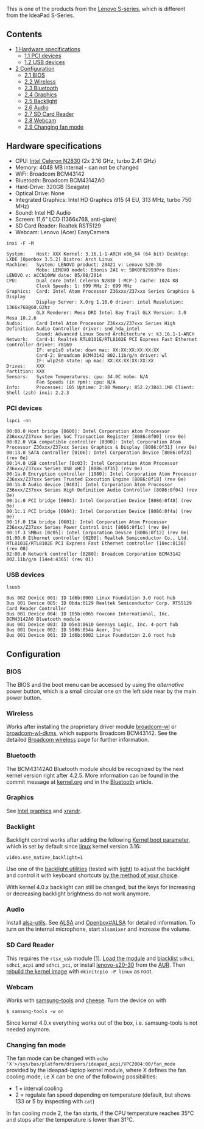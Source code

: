 This is one of the products from the [Lenovo S-series](http://shop.lenovo.com/de/de/laptops/lenovo/s-series), which is different from the IdeaPad S-Series.

## Contents

*   [1 Hardware specifications](#Hardware_specifications)
    *   [1.1 PCI devices](#PCI_devices)
    *   [1.2 USB devices](#USB_devices)
*   [2 Configuration](#Configuration)
    *   [2.1 BIOS](#BIOS)
    *   [2.2 Wireless](#Wireless)
    *   [2.3 Bluetooth](#Bluetooth)
    *   [2.4 Graphics](#Graphics)
    *   [2.5 Backlight](#Backlight)
    *   [2.6 Audio](#Audio)
    *   [2.7 SD Card Reader](#SD_Card_Reader)
    *   [2.8 Webcam](#Webcam)
    *   [2.9 Changing fan mode](#Changing_fan_mode)

## Hardware specifications

*   CPU: [Intel Celeron N2830](https://en.wikipedia.org/wiki/Silvermont#Mobile_processors_.28Bay_Trail-M.29 "wikipedia:Silvermont") (2x 2.16 GHz, turbo 2.41 GHz)
*   Memory: 4048 MB internal - can not be changed
*   WiFi: Broadcom BCM43142
*   Bluetooth: Broadcom BCM43142A0
*   Hard-Drive: 320GB (Seagate)
*   Optical Drive: None
*   Integrated Graphics: Intel HD Graphics i915 (4 EU, 313 MHz, turbo 750 MHz)
*   Sound: Intel HD Audio
*   Screen: 11,6" LCD (1366x768, anti-glare)
*   SD Card Reader: Realtek RST5129
*   Webcam: Lenovo (Acer) EasyCamera

 `inxi -F -M` 
```
System:    Host: XXX Kernel: 3.16.1-1-ARCH x86_64 (64 bit) Desktop: LXDE (Openbox 3.5.2) Distro: Arch Linux
Machine:   System: LENOVO product: 20421 v: Lenovo S20-30
           Mobo: LENOVO model: Edonis 2A1 v: SDK0F82993Pro Bios: LENOVO v: ACCN10WW date: 05/08/2014
CPU:       Dual core Intel Celeron N2830 (-MCP-) cache: 1024 KB 
           Clock Speeds: 1: 699 MHz 2: 699 MHz
Graphics:  Card: Intel Atom Processor Z36xxx/Z37xxx Series Graphics & Display
           Display Server: X.Org 1.16.0 driver: intel Resolution: 1366x768@60.02hz
           GLX Renderer: Mesa DRI Intel Bay Trail GLX Version: 3.0 Mesa 10.2.6
Audio:     Card Intel Atom Processor Z36xxx/Z37xxx Series High Definition Audio Controller driver: snd_hda_intel
           Sound: Advanced Linux Sound Architecture v: k3.16.1-1-ARCH
Network:   Card-1: Realtek RTL8101E/RTL8102E PCI Express Fast Ethernet controller driver: r8169
           IF: enp1s0 state: down mac: XX:XX:XX:XX:XX:XX
           Card-2: Broadcom BCM43142 802.11b/g/n driver: wl
           IF: wlp2s0 state: up mac: XX:XX:XX:XX:XX:XX
Drives:    XXX
Partition: XXX
Sensors:   System Temperatures: cpu: 34.0C mobo: N/A
           Fan Speeds (in rpm): cpu: N/A
Info:      Processes: 105 Uptime: 2:08 Memory: 852.2/3843.1MB Client: Shell (zsh) inxi: 2.2.3

```

### PCI devices

 `lspci -nn` 
```
00:00.0 Host bridge [0600]: Intel Corporation Atom Processor Z36xxx/Z37xxx Series SoC Transaction Register [8086:0f00] (rev 0e)
00:02.0 VGA compatible controller [0300]: Intel Corporation Atom Processor Z36xxx/Z37xxx Series Graphics & Display [8086:0f31] (rev 0e)
00:13.0 SATA controller [0106]: Intel Corporation Device [8086:0f23] (rev 0e)
00:14.0 USB controller [0c03]: Intel Corporation Atom Processor Z36xxx/Z37xxx Series USB xHCI [8086:0f35] (rev 0e)
00:1a.0 Encryption controller [1080]: Intel Corporation Atom Processor Z36xxx/Z37xxx Series Trusted Execution Engine [8086:0f18] (rev 0e)
00:1b.0 Audio device [0403]: Intel Corporation Atom Processor Z36xxx/Z37xxx Series High Definition Audio Controller [8086:0f04] (rev 0e)
00:1c.0 PCI bridge [0604]: Intel Corporation Device [8086:0f48] (rev 0e)
00:1c.1 PCI bridge [0604]: Intel Corporation Device [8086:0f4a] (rev 0e)
00:1f.0 ISA bridge [0601]: Intel Corporation Atom Processor Z36xxx/Z37xxx Series Power Control Unit [8086:0f1c] (rev 0e)
00:1f.3 SMBus [0c05]: Intel Corporation Device [8086:0f12] (rev 0e)
01:00.0 Ethernet controller [0200]: Realtek Semiconductor Co., Ltd. RTL8101E/RTL8102E PCI Express Fast Ethernet controller [10ec:8136] (rev 08)
02:00.0 Network controller [0280]: Broadcom Corporation BCM43142 802.11b/g/n [14e4:4365] (rev 01)

```

### USB devices

 `lsusb` 
```
Bus 002 Device 001: ID 1d6b:0003 Linux Foundation 3.0 root hub
Bus 001 Device 005: ID 0bda:0129 Realtek Semiconductor Corp. RTS5129 Card Reader Controller
Bus 001 Device 004: ID 105b:e065 Foxconn International, Inc. BCM43142A0 Bluetooth module
Bus 001 Device 003: ID 05e3:0610 Genesys Logic, Inc. 4-port hub
Bus 001 Device 002: ID 5986:054a Acer, Inc 
Bus 001 Device 001: ID 1d6b:0002 Linux Foundation 2.0 root hub

```

## Configuration

### BIOS

The BIOS and the boot menu can be accessed by using the *alternative* power button, which is a small circular one on the left side near by the main power button.

### Wireless

Works after installing the proprietary driver module [broadcom-wl](https://aur.archlinux.org/packages/broadcom-wl/) or [broadcom-wl-dkms](https://aur.archlinux.org/packages/broadcom-wl-dkms/), which supports Broadcom BCM43142\. See the detailed [Broadcom wireless](/index.php/Broadcom_wireless "Broadcom wireless") page for further information.

### Bluetooth

The BCM43142A0 Bluetooth module should be recognized by the next kernel version right after 4.2.5\. More information can be found in the commit message at [kernel.org](https://git.kernel.org/cgit/linux/kernel/git/bluetooth/bluetooth.git/commit/drivers/bluetooth/btusb.c?id=2faf71ce90782d02e1710c12a19a2084fbbec5cc) and in the [Bluetooth](/index.php/Bluetooth#Foxconn_.2F_Hon_Hai_.2F_Lite-On_Broadcom_device "Bluetooth") article.

### Graphics

See [Intel graphics](/index.php/Intel_graphics "Intel graphics") and [xrandr](/index.php/Xrandr "Xrandr").

### Backlight

Backlight control works after adding the following [Kernel boot parameter](/index.php/Kernel_parameters "Kernel parameters"), which is set by default since [linux](https://www.archlinux.org/packages/?name=linux) kernel version 3.16:

```
video.use_native_backlight=1

```

Use one of the [backlight utilities](/index.php/Backlight#Backlight_utilities "Backlight") (tested with [light](https://aur.archlinux.org/packages/light/)) to adjust the backlight and control it with keyboard shortcuts [by the method of your choice](/index.php/Extra_keyboard_keys_in_Xorg "Extra keyboard keys in Xorg").

With kernel 4.0.x backlight can still be changed, but the keys for increasing or decreasing backlight brightness do not work anymore.

### Audio

Install [alsa-utils](https://www.archlinux.org/packages/?name=alsa-utils). See [ALSA](/index.php/ALSA "ALSA") and [Openbox#ALSA](/index.php/Openbox#ALSA "Openbox") for detailed information. To turn on the internal microphone, start `alsamixer` and increase the volume.

### SD Card Reader

This requires the `rtsx_usb` module [[1]](http://cateee.net/lkddb/web-lkddb/MFD_RTSX_USB.html). [Load the module](/index.php/Kernel_modules#Loading "Kernel modules") and [blacklist](/index.php/Blacklist "Blacklist") `sdhci`, `sdhci_acpi` and `sdhci_pci`, or install [lenovo-s20-30](https://aur.archlinux.org/packages/lenovo-s20-30/) from the [AUR](/index.php/AUR "AUR"). Then [rebuild the kernel image](/index.php/Mkinitcpio#Image_creation_and_activation "Mkinitcpio") with `mkinitcpio -P linux` as root.

### Webcam

Works with [samsung-tools](https://aur.archlinux.org/packages/samsung-tools/) and [cheese](https://www.archlinux.org/packages/?name=cheese). Turn the device on with

```
$ samsung-tools -w on

```

Since kernel 4.0.x everything works out of the box, i.e. samsung-tools is not needed anymore.

### Changing fan mode

The fan mode can be changed with `echo 'X'>/sys/bus/platform/drivers/ideapad_acpi/VPC2004:00/fan_mode` provided by the ideapad-laptop kernel module, where X defines the fan cooling mode, i.e X can be one of the following possibilities:

*   1 = interval cooling
*   2 = regulate fan speed depending on temperature (default, but shows 133 or 5 by inspecting with `cat`)

In fan cooling mode 2, the fan starts, if the CPU temperature reaches 35°C and stops after the temperature is lower than 31°C.